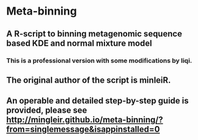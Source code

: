 # Meta-binning
## A R-script to binning metagenomic sequence based KDE and normal mixture model
### This is a professional version with some modifications by liqi.

## The original author of the script is minleiR.<br> 
## An operable and detailed step-by-step guide is provided, please see http://mingleir.github.io/meta-binning/?from=singlemessage&isappinstalled=0



